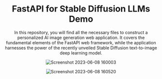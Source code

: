 <div align="center">

# FastAPI for Stable Diffusion LLMs Demo
  
In this repository, you will find all the necessary files to construct a personalized AI image generation web application. It covers the fundamental elements of the FastAPI web framework, while the application harnesses the power of the recently unveiled Stable Diffusion text-to-image deep learning model.  

  ![Screenshot 2023-06-08 160003](https://github.com/RustX2802/DL---FastAPI/assets/72299347/2db7f07a-de81-43bd-9d3c-188dff44ea8f)

  ![Screenshot 2023-06-08 160520](https://github.com/RustX2802/DL---FastAPI/assets/72299347/0d5d2c7c-d452-4b5c-bff1-5385e3253eb3)
